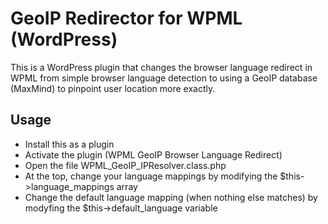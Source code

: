 GeoIP Redirector for WPML (WordPress)
=======================================


This is a WordPress plugin that changes the browser language redirect in WPML from simple browser language detection to 
using a GeoIP database (MaxMind) to pinpoint user location more exactly.

## Usage

* Install this as a plugin
* Activate the plugin (WPML GeoIP Browser Language Redirect)
* Open the file WPML_GeoIP_IPResolver.class.php
* At the top, change your language mappings by modifying the $this->language_mappings array
* Change the default language mapping (when nothing else matches) by modyfing the $this->default_language variable
